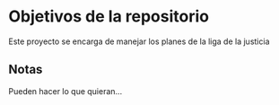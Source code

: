 # Objetivos de la repositorio

Este proyecto se encarga de manejar los planes de la liga de la justicia


## Notas
Pueden hacer lo que quieran...
 
